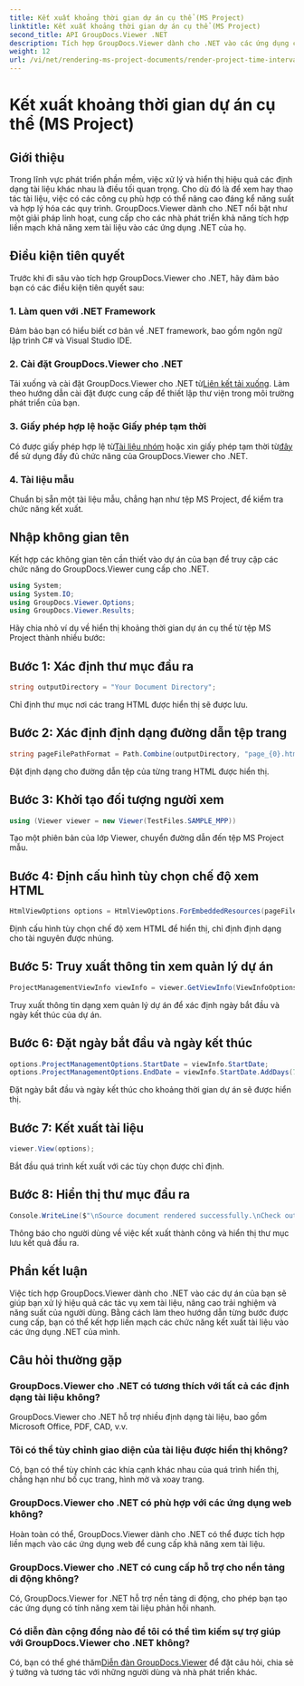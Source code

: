 ```yaml
---
title: Kết xuất khoảng thời gian dự án cụ thể (MS Project)
linktitle: Kết xuất khoảng thời gian dự án cụ thể (MS Project)
second_title: API GroupDocs.Viewer .NET
description: Tích hợp GroupDocs.Viewer dành cho .NET vào các ứng dụng của bạn một cách liền mạch để xem tài liệu hiệu quả. Nâng cao năng suất với khả năng kết xuất linh hoạt.
weight: 12
url: /vi/net/rendering-ms-project-documents/render-project-time-interval-ms-project/
---
```


# Kết xuất khoảng thời gian dự án cụ thể (MS Project)

## Giới thiệu
Trong lĩnh vực phát triển phần mềm, việc xử lý và hiển thị hiệu quả các định dạng tài liệu khác nhau là điều tối quan trọng. Cho dù đó là để xem hay thao tác tài liệu, việc có các công cụ phù hợp có thể nâng cao đáng kể năng suất và hợp lý hóa các quy trình. GroupDocs.Viewer dành cho .NET nổi bật như một giải pháp linh hoạt, cung cấp cho các nhà phát triển khả năng tích hợp liền mạch khả năng xem tài liệu vào các ứng dụng .NET của họ.
## Điều kiện tiên quyết
Trước khi đi sâu vào tích hợp GroupDocs.Viewer cho .NET, hãy đảm bảo bạn có các điều kiện tiên quyết sau:
### 1. Làm quen với .NET Framework
Đảm bảo bạn có hiểu biết cơ bản về .NET framework, bao gồm ngôn ngữ lập trình C# và Visual Studio IDE.
### 2. Cài đặt GroupDocs.Viewer cho .NET
 Tải xuống và cài đặt GroupDocs.Viewer cho .NET từ[Liên kết tải xuống](https://releases.groupdocs.com/viewer/net/). Làm theo hướng dẫn cài đặt được cung cấp để thiết lập thư viện trong môi trường phát triển của bạn.
### 3. Giấy phép hợp lệ hoặc Giấy phép tạm thời
 Có được giấy phép hợp lệ từ[Tài liệu nhóm](https://purchase.groupdocs.com/buy) hoặc xin giấy phép tạm thời từ[đây](https://purchase.groupdocs.com/temporary-license/) để sử dụng đầy đủ chức năng của GroupDocs.Viewer cho .NET.
### 4. Tài liệu mẫu
Chuẩn bị sẵn một tài liệu mẫu, chẳng hạn như tệp MS Project, để kiểm tra chức năng kết xuất.

## Nhập không gian tên
Kết hợp các không gian tên cần thiết vào dự án của bạn để truy cập các chức năng do GroupDocs.Viewer cung cấp cho .NET.

```csharp
using System;
using System.IO;
using GroupDocs.Viewer.Options;
using GroupDocs.Viewer.Results;
```

Hãy chia nhỏ ví dụ về hiển thị khoảng thời gian dự án cụ thể từ tệp MS Project thành nhiều bước:
## Bước 1: Xác định thư mục đầu ra
```csharp
string outputDirectory = "Your Document Directory";
```
Chỉ định thư mục nơi các trang HTML được hiển thị sẽ được lưu.
## Bước 2: Xác định định dạng đường dẫn tệp trang
```csharp
string pageFilePathFormat = Path.Combine(outputDirectory, "page_{0}.html");
```
Đặt định dạng cho đường dẫn tệp của từng trang HTML được hiển thị.
## Bước 3: Khởi tạo đối tượng người xem
```csharp
using (Viewer viewer = new Viewer(TestFiles.SAMPLE_MPP))
```
Tạo một phiên bản của lớp Viewer, chuyển đường dẫn đến tệp MS Project mẫu.
## Bước 4: Định cấu hình tùy chọn chế độ xem HTML
```csharp
HtmlViewOptions options = HtmlViewOptions.ForEmbeddedResources(pageFilePathFormat);
```
Định cấu hình tùy chọn chế độ xem HTML để hiển thị, chỉ định định dạng cho tài nguyên được nhúng.
## Bước 5: Truy xuất thông tin xem quản lý dự án
```csharp
ProjectManagementViewInfo viewInfo = viewer.GetViewInfo(ViewInfoOptions.FromHtmlViewOptions(options)) as ProjectManagementViewInfo;
```
Truy xuất thông tin dạng xem quản lý dự án để xác định ngày bắt đầu và ngày kết thúc của dự án.
## Bước 6: Đặt ngày bắt đầu và ngày kết thúc
```csharp
options.ProjectManagementOptions.StartDate = viewInfo.StartDate;
options.ProjectManagementOptions.EndDate = viewInfo.StartDate.AddDays(7);
```
Đặt ngày bắt đầu và ngày kết thúc cho khoảng thời gian dự án sẽ được hiển thị.
## Bước 7: Kết xuất tài liệu
```csharp
viewer.View(options);
```
Bắt đầu quá trình kết xuất với các tùy chọn được chỉ định.
## Bước 8: Hiển thị thư mục đầu ra
```csharp
Console.WriteLine($"\nSource document rendered successfully.\nCheck output in {outputDirectory}.");
```
Thông báo cho người dùng về việc kết xuất thành công và hiển thị thư mục lưu kết quả đầu ra.

## Phần kết luận
Việc tích hợp GroupDocs.Viewer dành cho .NET vào các dự án của bạn sẽ giúp bạn xử lý hiệu quả các tác vụ xem tài liệu, nâng cao trải nghiệm và năng suất của người dùng. Bằng cách làm theo hướng dẫn từng bước được cung cấp, bạn có thể kết hợp liền mạch các chức năng kết xuất tài liệu vào các ứng dụng .NET của mình.
## Câu hỏi thường gặp
### GroupDocs.Viewer cho .NET có tương thích với tất cả các định dạng tài liệu không?
GroupDocs.Viewer cho .NET hỗ trợ nhiều định dạng tài liệu, bao gồm Microsoft Office, PDF, CAD, v.v.
### Tôi có thể tùy chỉnh giao diện của tài liệu được hiển thị không?
Có, bạn có thể tùy chỉnh các khía cạnh khác nhau của quá trình hiển thị, chẳng hạn như bố cục trang, hình mờ và xoay trang.
### GroupDocs.Viewer cho .NET có phù hợp với các ứng dụng web không?
Hoàn toàn có thể, GroupDocs.Viewer dành cho .NET có thể được tích hợp liền mạch vào các ứng dụng web để cung cấp khả năng xem tài liệu.
### GroupDocs.Viewer cho .NET có cung cấp hỗ trợ cho nền tảng di động không?
Có, GroupDocs.Viewer for .NET hỗ trợ nền tảng di động, cho phép bạn tạo các ứng dụng có tính năng xem tài liệu phản hồi nhanh.
### Có diễn đàn cộng đồng nào để tôi có thể tìm kiếm sự trợ giúp với GroupDocs.Viewer cho .NET không?
 Có, bạn có thể ghé thăm[Diễn đàn GroupDocs.Viewer](https://forum.groupdocs.com/c/viewer/9) để đặt câu hỏi, chia sẻ ý tưởng và tương tác với những người dùng và nhà phát triển khác.